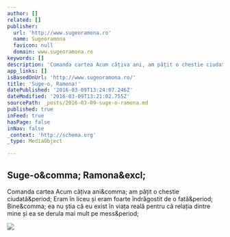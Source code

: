 ```yaml
---
author: []
related: []
publisher:
  url: 'http://www.sugeoramona.ro'
  name: Sugeoramona
  favicon: null
  domain: www.sugeoramona.ro
keywords: []
description: 'Comanda cartea Acum câțiva ani, am pățit o chestie ciudată. Eram în liceu și eram foarte îndrăgostit de o fată. Bine, ea nu știa că eu exist în viața reală pentru că relația dintre mine și ea se derula mai mult pe mess.'
app_links: []
isBasedOnUrl: 'http://www.sugeoramona.ro/'
title: 'Suge-o, Ramona!'
datePublished: '2016-03-09T13:24:07.246Z'
dateModified: '2016-03-09T13:21:02.755Z'
sourcePath: _posts/2016-03-09-suge-o-ramona.md
published: true
inFeed: true
hasPage: false
inNav: false
_context: 'http://schema.org'
_type: MediaObject

---
```

<article style=""><h1>Suge-o&amp;comma; Ramona&amp;excl;</h1><p>Comanda cartea Acum câțiva ani&amp;comma; am pățit o chestie ciudată&amp;period; Eram în liceu și eram foarte îndrăgostit de o fată&amp;period; Bine&amp;comma; ea nu știa că eu exist în viața reală pentru că relația dintre mine și ea se derula mai mult pe mess&amp;period;</p><img src="http://www.sugeoramona.ro/sugeoramona.jpg" /></article>